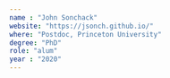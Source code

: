 ```yaml
---
name : "John Sonchack"
website: "https://jsonch.github.io/"
where: "Postdoc, Princeton University"
degree: "PhD"
role: "alum"
year : "2020"
---
```

